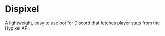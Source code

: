 # Dispixel
A lightweight, easy to use bot for Discord that fetches player stats from the Hypixel API.

